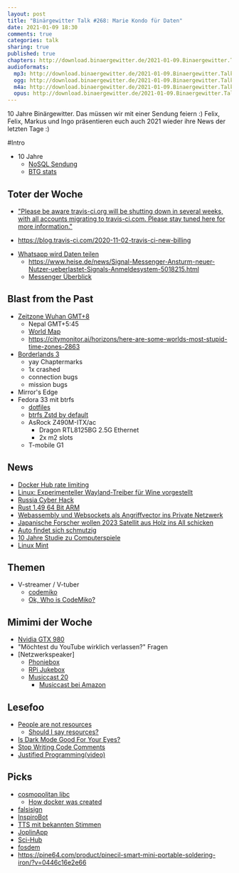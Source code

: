 ```yaml
---
layout: post
title: "Binärgewitter Talk #268: Marie Kondo für Daten"
date: 2021-01-09 18:30
comments: true
categories: talk
sharing: true
published: true
chapters: http://download.binaergewitter.de/2021-01-09.Binaergewitter.Talk.268.chapters.txt
audioformats:
  mp3: http://download.binaergewitter.de/2021-01-09.Binaergewitter.Talk.268.mp3
  ogg: http://download.binaergewitter.de/2021-01-09.Binaergewitter.Talk.268.ogg
  m4a: http://download.binaergewitter.de/2021-01-09.Binaergewitter.Talk.268.m4a
  opus: http://download.binaergewitter.de/2021-01-09.Binaergewitter.Talk.268.opus
---
```

10 Jahre Binärgewitter. Das müssen wir mit einer Sendung feiern :)
Felix, Felix, Markus und Ingo präsentieren euch auch 2021 wieder ihre News der letzten Tage :)

#Intro

- 10 Jahre
  * [NoSQL Sendung](http://blog.binaergewitter.de/2011/01/09/binaergewitter-number-1-nosql/ )
  * [BTG stats]( https://github.com/Binaergewitter/stats )

## Toter der Woche

- ["Please be aware travis-ci.org will be shutting down in several weeks, with all accounts migrating to travis-ci.com. Please stay tuned here for more information."]( https://docs.travis-ci.com/user/migrate/open-source-repository-migration )
* https://blog.travis-ci.com/2020-11-02-travis-ci-new-billing
- [Whatsapp wird Daten teilen]( https://www.heise.de/news/WhatsApp-aendert-Nutzungsbedingungen-Daten-werden-mit-Facebook-geteilt-5005893.html )
  * https://www.heise.de/news/Signal-Messenger-Ansturm-neuer-Nutzer-ueberlastet-Signals-Anmeldesystem-5018215.html
  * [Messenger Überblick]( https://wiki.piratenpartei.de/Sichere_Messenger )

## Blast from the Past

- [Zeitzone Wuhan GMT+8]( http://blog.binaergewitter.de/2020/12/30/binaergewitter-talk-number-267-rss-abo-auf-sterben/#isso-1852 )
  * Nepal GMT+5:45
  * [World Map]( https://upload.wikimedia.org/wikipedia/commons/8/88/World_Time_Zones_Map.png )
  * https://citymonitor.ai/horizons/here-are-some-worlds-most-stupid-time-zones-2863
- [Borderlands 3]( http://blog.binaergewitter.de/2020/04/18/binaergewitter-talk-number-252-kannste-so-sagen/ )
  * yay Chaptermarks
  * 1x crashed
  * connection bugs
  * mission bugs
- Mirror's Edge
- Fedora 33 mit btrfs
  * [dotfiles]( https://github.com/fliiiix/dotfiles )
  * [btrfs Zstd by default](https://www.phoronix.com/scan.php?page=news_item&px=Fedora-34-Btrfs-Zstd-Default )
  * AsRock Z490M-ITX/ac
    - Dragon RTL8125BG 2.5G Ethernet
    - 2x m2 slots
  * T-mobile G1

## News

- [Docker Hub rate limiting]( https://www.docker.com/blog/what-you-need-to-know-about-upcoming-docker-hub-rate-limiting/ )
- [Linux: Experimenteller Wayland-Treiber für Wine vorgestellt](https://www.heise.de/news/Linux-Experimenteller-Wayland-Treiber-fuer-Wine-vorgestellt-4995698.html)
- [Russia Cyber Hack]( https://www.nytimes.com/2021/01/06/us/politics/russia-cyber-hack.html )
- [Rust 1.49 64 Bit ARM]( https://www.heise.de/news/Rust-1-49-0-hebt-Linux-64-Bit-ARM-auf-hoechste-Support-Stufe-5002855.html )
- [Webassembly und Websockets als Angriffvector ins Private Netzwerk ]( https://www.heise.de/news/l-f-Security-Albtraum-SMB-im-Browser-5005070.html )
- [Japanische Forscher wollen 2023 Satellit aus Holz ins All schicken]( https://www.heise.de/news/Japanische-Forscher-wollen-2023-Satellit-aus-Holz-ins-All-schicken-5002208.html )
- [Auto findet sich schmutzig]( https://www.heise.de/news/Patentantrag-Auto-findet-sich-schmutzig-und-faehrt-in-die-Waschstrasse-5003427.html )
- [10 Jahre Studie zu Computerspiele](https://www.heise.de/news/10-Jahres-Studie-Gewalthaltige-Computerspiele-machen-nicht-aggressiver-5001938.html )
- [Linux Mint](https://www.heise.de/news/Linux-Mint-20-1-Cinnamon-4-8-Desktop-und-Detailverbesserungen-5018286.html )

## Themen
- V-streamer / V-tuber
  * [codemiko]( https://www.twitch.tv/codemiko )
  * [Ok, Who is CodeMiko?]( https://www.youtube.com/watch?v=CsQjxEd-gsw )

## Mimimi der Woche
- [Nvidia GTX 980](https://www.if-not-true-then-false.com/2015/fedora-nvidia-guide/)
- "Möchtest du YouTube wirklich verlassen?" Fragen
- [Netzwerkspeaker]
  * [Phoniebox](http://phoniebox.de/ )
  * [RPi Jukebox](https://github.com/MiczFlor/RPi-Jukebox-RFID )
  * [Musiccast 20](https://de.yamaha.com/de/products/audio_visual/desktop_audio/musiccast_20/index.html )
     - [Musiccast bei Amazon](https://amzn.to/2L7NIY9)

## Lesefoo
- [People are not resources]( https://vshn.ch/en/blog/people-are-not-resources/ )
  * [Should I say resources?](https://twitter.com/ewebber/status/979374038144421894 )
- [Is Dark Mode Good For Your Eyes?]( https://kevq.uk/is-dark-mode-such-a-good-idea/ )
- [Stop Writing Code Comments]( https://blog.usejournal.com/stop-writing-code-comments-28fef5272752 )
- [Justified Programming(video)]( https://www.youtube.com/watch?v=OrQ9swvm_VA )

## Picks
- [cosmopolitan libc]( https://justine.lol/cosmopolitan/index.html )
  * [How docker was created]( https://i.imgur.com/3eTKEZp.jpg )
- [falsisign](https://gitlab.com/edouardklein/falsisign)
- [InspiroBot]( https://inspirobot.me/ )
- [TTS mit bekannten Stimmen]( https://15.ai )
- [JoplinApp](https://joplinapp.org/ )
- [Sci-Hub]( https://twitter.com/NathOnSecurity/status/1347554046635364354 )
- [fosdem]( https://fosdem.org/2021/ )
- https://pine64.com/product/pinecil-smart-mini-portable-soldering-iron/?v=0446c16e2e66
